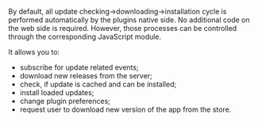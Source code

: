 By default, all update checking->downloading->installation cycle is performed automatically by the plugins native side. No additional code on the web side is required. However, those processes can be controlled through the corresponding JavaScript module.

It allows you to:
- subscribe for update related events;
- download new releases from the server;
- check, if update is cached and can be installed;
- install loaded updates;
- change plugin preferences;
- request user to download new version of the app from the store.